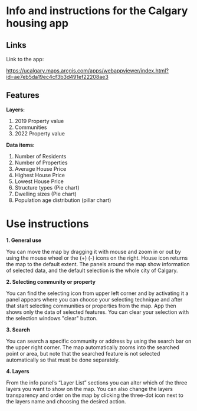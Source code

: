 # Info and instructions for the Calgary housing app
## Links
Link to the app:

https://ucalgary.maps.arcgis.com/apps/webappviewer/index.html?id=ae7eb5da19ec4cf3b3d491ef22208ae3 
## Features
**Layers:** 
1. 2019 Property value
2. Communities
3. 2022 Property value

**Data items:**
1.	Number of Residents
2.	Number of Properties
3.	Average House Price
4.	Highest House Price
5.	Lowest House Price
6.	Structure types (Pie chart)
7.	Dwelling sizes (Pie chart) 
8.	Population age distribution (pillar chart)


# Use instructions

**1. General use**

You can move the map by dragging it with mouse and zoom in or out by using the mouse wheel or the (+) (-) icons on the right. House icon returns the map to the default extent. The panels around the map show information of selected data, and the default selection is the whole city of Calgary.

**2. Selecting community or property**

You can find the selecting icon from upper left corner and by activating it a panel appears where you can choose your selecting technique and after that start selecting communities or properties from the map. App then shows only the data of selected features. You can clear your selection with the selection windows "clear" button.

**3. Search**

You can search a specific community or address by using the search bar on the upper right corner. The map automatically zooms into the searched point or area, but note that the searched feature is not selected automatically so that must be done separately.

**4. Layers**

From the info panel’s “Layer List” sections you can alter which of the three layers you want to show on the map. You can also change the layers transparency and order on the map by clicking the three-dot icon next to the layers name and choosing the desired action.

